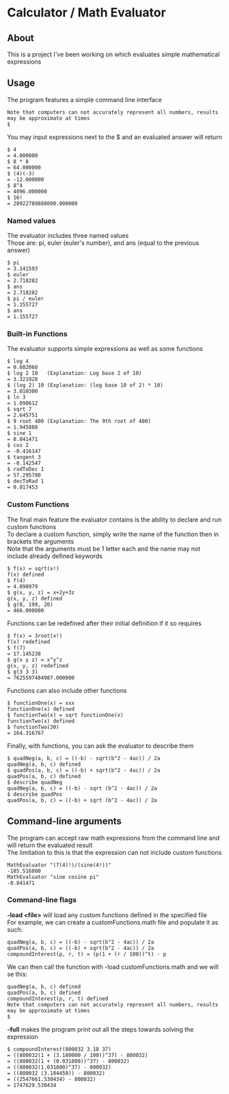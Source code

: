 # Calculator / Math Evaluator

## About

This is a project I've been working on which evaluates simple mathematical expressions

## Usage

The program features a simple command line interface

```text
Note that computers can not accurately represent all numbers, results may be approximate at times
$ 
```

You may input expressions next to the $ and an evaluated answer will return

```text
$ 4
= 4.000000
$ 8 * 8
= 64.000000
$ (4)(-3)
= -12.000000
$ 8^4
= 4096.000000
$ 16!
= 20922789888000.000000
```

### Named values

The evaluator includes three named values \
Those are: pi, euler (euler's number), and ans (equal to the previous answer)

```text
$ pi
= 3.141593
$ euler
= 2.718282
$ ans
= 2.718282
$ pi / euler
= 1.155727
$ ans
= 1.155727
```

### Built-in Functions

The evaluator supports simple expressions as well as some functions

```text
$ log 4
= 0.602060
$ log 2 10   (Explanation: Log base 2 of 10)
= 3.321928
$ (log 2) 10 (Explanation: (log base 10 of 2) * 10)
= 3.010300
$ ln 3
= 1.098612
$ sqrt 7
= 2.645751
$ 9 root 400 (Explanation: The 9th root of 400)
= 1.945888
$ sine 1
= 0.841471
$ cos 2
= -0.416147
$ tangent 3
= -0.142547
$ radToDec 1
= 57.295780
$ decToRad 1
= 0.017453
```

### Custom Functions

The final main feature the evaluator contains is the ability to declare and run custom functions \
To declare a custom function, simply write the name of the function then in brackets the arguments \
Note that the arguments must be 1 letter each and the name may not include already defined keywords

```text
$ f(x) = sqrt(x!)
f(x) defined
$ f(4)
= 4.898979
$ g(x, y, z) = x+2y+3z
g(x, y, z) defined
$ g(8, 199, 20)
= 466.000000
```

Functions can be redefined after their initial definition if it so requires

```text
$ f(x) = 3root(x!)
f(x) redefined
$ f(7)
= 17.145238
$ g(x y z) = x^y^z
g(x, y, z) redefined
$ g(3 3 3)
= 7625597484987.000000
```

Functions can also include other functions

```text
$ functionOne(x) = xxx
functionOne(x) defined
$ functionTwo(x) = sqrt functionOne(x)
functionTwo(x) defined
$ functionTwo(30)
= 164.316767
```

Finally, with functions, you can ask the evaluator to describe them

```text
$ quadNeg(a, b, c) = ((-b) - sqrt(b^2 - 4ac)) / 2a
quadNeg(a, b, c) defined
$ quadPos(a, b, c) = ((-b) + sqrt(b^2 - 4ac)) / 2a
quadPos(a, b, c) defined
$ describe quadNeg
quadNeg(a, b, c) = ((-b) - sqrt (b^2 - 4ac)) / 2a
$ describe quadPos
quadPos(a, b, c) = ((-b) + sqrt (b^2 - 4ac)) / 2a
```

## Command-line arguments

The program can accept raw math expressions from the command line and will return the evaluated result \
The limitation to this is that the expression can not include custom functions

```text
MathEvaluator "(7(4)!)/(sine(4!))"
-185.516800
MathEvaluator "sine cosine pi" 
-0.841471
```

### Command-line flags

**-load <​file>** will load any custom functions defined in the specified file \
For example, we can create a customFunctions.math file and populate it as such:

```text
quadNeg(a, b, c) = ((-b) - sqrt(b^2 - 4ac)) / 2a
quadPos(a, b, c) = ((-b) + sqrt(b^2 - 4ac)) / 2a
compoundInterest(p, r, t) = (p(1 + (r / 100))^t) - p
```

We can then call the function with -load customFunctions.math and we will se this:

```text
quadNeg(a, b, c) defined
quadPos(a, b, c) defined
compoundInterest(p, r, t) defined
Note that computers can not accurately represent all numbers, results may be approximate at times
$ 
```

**-full** makes the program print out all the steps towards solving the expression

```text
$ compoundInterest(800032 3.18 37)
= ((800032(1 + (3.180000 / 100))^37) - 800032)
= ((800032(1 + (0.031800))^37) - 800032)
= ((800032(1.031800)^37) - 800032)
= ((800032 (3.184450)) - 800032)
= ((2547661.530434) - 800032)
= 1747629.530434
```

